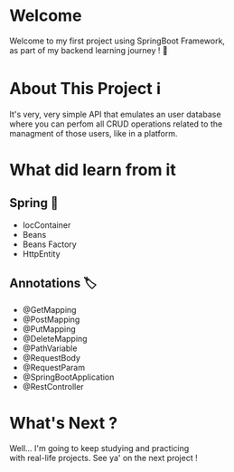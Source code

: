 # Welcome

Welcome to my first project using SpringBoot Framework, <br>
as part of my backend learning journey ! 🚀

# About This Project ℹ

It's very, very simple API that emulates an user database <br>
where you can perfom all CRUD operations related to the <br>
managment of those users, like in a platform.

# What did learn from it

## Spring 🍃
- IocContainer
- Beans
- Beans Factory
- HttpEntity

## Annotations 🏷
- @GetMapping
- @PostMapping
- @PutMapping
- @DeleteMapping
- @PathVariable
- @RequestBody
- @RequestParam
- @SpringBootApplication
- @RestController

# What's Next ?

Well... I'm going to keep studying and practicing <br>
with real-life projects. See ya' on the next project !<br>
